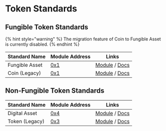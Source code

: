 # Token Standards

## Fungible Token Standards

{% hint style="warning" %}
The migration feature of Coin to Fungible Asset is currently disabled.
{% endhint %}

| Standard Name  | Module Address                                                                   | Links                                                                                                                                                                                                                                                               |
| -------------- | -------------------------------------------------------------------------------- | ------------------------------------------------------------------------------------------------------------------------------------------------------------------------------------------------------------------------------------------------------------------- |
| Fungible Asset | [0x1](https://suprascan.io/address/0x1/f?tab=modules\&moduleName=fungible_asset) | [Module](https://github.com/Entropy-Foundation/aptos-core/blob/dev/aptos-move/framework/supra-framework/sources/fungible_asset.move) / [Docs](https://github.com/Entropy-Foundation/aptos-core/blob/dev/aptos-move/framework/supra-framework/doc/fungible_asset.md) |
| Coin (Legacy)  | [0x1](https://suprascan.io/address/0x1/f?tab=modules\&moduleName=coin)           | [Module](https://github.com/Entropy-Foundation/aptos-core/blob/dev/aptos-move/framework/supra-framework/sources/coin.move) / [Docs](https://github.com/Entropy-Foundation/aptos-core/blob/dev/aptos-move/framework/supra-framework/doc/coin.md)                     |

## Non-Fungible Token Standards

| Standard Name  | Module Address                                                          | Links                                                                                                                                                                                                                                                     |
| -------------- | ----------------------------------------------------------------------- | --------------------------------------------------------------------------------------------------------------------------------------------------------------------------------------------------------------------------------------------------------- |
| Digital Asset  | [0x4](https://suprascan.io/address/0x4/f?tab=modules\&moduleName=token) | [Module](https://github.com/Entropy-Foundation/aptos-core/blob/dev/aptos-move/framework/aptos-token-objects/sources/token.move) / [Docs](https://github.com/Entropy-Foundation/aptos-core/blob/dev/aptos-move/framework/aptos-token-objects/doc/token.md) |
| Token (Legacy) | [0x3](https://suprascan.io/address/0x3/f?tab=modules\&moduleName=token) | [Module](https://github.com/Entropy-Foundation/aptos-core/blob/dev/aptos-move/framework/aptos-token/sources/token.move) / [Docs](https://github.com/Entropy-Foundation/aptos-core/blob/dev/aptos-move/framework/aptos-token/doc/token.md)                 |

